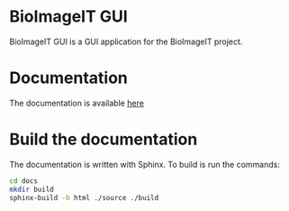 # BioImageIT GUI

BioImageIT GUI is a GUI application for the BioImageIT project.

# Documentation

The documentation is available [here](https://bioimageit.github.io/bioimageit_gui/)

# Build the documentation

The documentation is written with Sphinx. To build is run the commands:
```bash
cd docs
mkdir build
sphinx-build -b html ./source ./build
```




